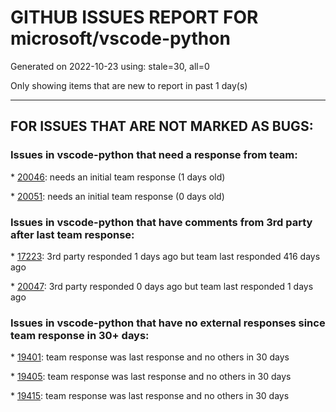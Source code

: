 
# GITHUB ISSUES REPORT FOR microsoft/vscode-python


Generated on 2022-10-23 using: stale=30, all=0


Only showing items that are new to report in past 1 day(s)


---

## FOR ISSUES THAT ARE NOT MARKED AS BUGS:


### Issues in vscode-python that need a response from team:


\* [20046](https://github.com/microsoft/vscode-python/issues/20046 "Where did the environment selection go?"): needs an initial team response (1 days old)

\* [20051](https://github.com/microsoft/vscode-python/issues/20051 "i fail to  format python code in conda env by black and yapf"): needs an initial team response (0 days old)

### Issues in vscode-python that have comments from 3rd party after last team response:


\* [17223](https://github.com/microsoft/vscode-python/issues/17223 "Prevent vscode from exiting the Python interpreter a script completes"): 3rd party responded 1 days ago but team last responded 416 days ago

\* [20047](https://github.com/microsoft/vscode-python/issues/20047 "Add path of function in pytest format to the clipboard from breadcrumb"): 3rd party responded 0 days ago but team last responded 1 days ago

### Issues in vscode-python that have no external responses since team response in 30+ days:


\* [19401](https://github.com/microsoft/vscode-python/issues/19401 "[Pytest] Add an inline error indicating the location in code where test discovery failed"): team response was last response and no others in 30 days

\* [19405](https://github.com/microsoft/vscode-python/issues/19405 "Environment created with mamba missing prefix"): team response was last response and no others in 30 days

\* [19415](https://github.com/microsoft/vscode-python/issues/19415 "Support for PyScript & Brython."): team response was last response and no others in 30 days
